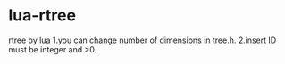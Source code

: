 # lua-rtree
rtree by lua
1.you can change number of dimensions in tree.h.
2.insert ID must be integer and >0.
